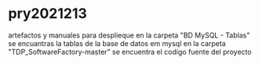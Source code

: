 # pry2021213
artefactos y manuales para desplieque
en la carpeta "BD MySQL - Tablas" se encuantras la tablas de la base de datos em mysql
en la carpeta "TDP_SoftwareFactory-master" se encuentra el codigo fuente del proyecto
